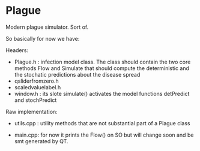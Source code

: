 # Plague
Modern plague simulator.
Sort of.

So basically for now we have:

Headers:
- Plague.h : infection model class. The class should contain the two core methods Flow and Simulate that should compute the deterministic and the stochatic predictions about the disease spread
- qsliderfromzero.h
- scaledvaluelabel.h
- window.h : its slote simulate() activates the model functions detPredict and stochPredict


Raw implementation:
- utils.cpp : utility methods that are not substantial part of a Plague class

- main.cpp: for now it prints the Flow() on SO but will change soon and be smt generated by QT.
